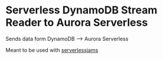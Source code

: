 # Serverless DynamoDB Stream Reader to Aurora Serverless

Sends data form DynamoDB --> Aurora Serverless

Meant to be used with [serverlessjams](https://github.com/fernando-mc/serverlessjams)